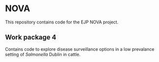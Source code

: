 # NOVA

This repository contains code for the EJP NOVA project.

## Work package 4

Contains code to explore disease surveillance options in a low prevalance setting of *Salmonella* Dublin in cattle.
